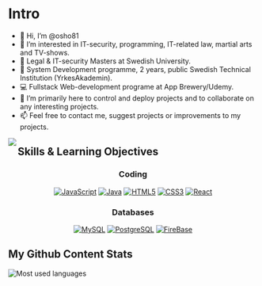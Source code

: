 # Intro 
- 👋 Hi, I’m @osho81
- 👀 I’m interested in IT-security, programming, IT-related law, martial arts and TV-shows. 
- 📁 Legal & IT-security Masters at Swedish University.
- 💾 System Development programme, 2 years, public Swedish Technical Institution (YrkesAkademin). 
- 💻 Fullstack Web-development programe at App Brewery/Udemy. 
- 💞️ I’m primarily here to control and deploy projects and to collaborate on any interesting projects. 
- 📫 Feel free to contact me, suggest projects or improvements to my projects.  


<img align="left" src="https://github-readme-stats.vercel.app/api/?username=osho81&show_icons=true&hide_border=true&theme=blue-green" />

## Skills & Learning Objectives
<div align="center">
  
<h3>Coding</h3>
  
[![JavaScript](https://img.shields.io/badge/-JavaScript-F7DF1E?style=flat&logo=JavaScript&logoColor=black)](https://jessicafarias.github.io/)
[![Java](https://img.shields.io/badge/-Java-007396?style=plastic&logo=Java&logoColor=white)](https://jessicafarias.github.io/)
[![HTML5](https://img.shields.io/badge/-HTML5-E34F26?style=plastic&logo=HTML5&logoColor=white)](https://jessicafarias.github.io/)
[![CSS3](https://img.shields.io/badge/-CSS3-1572B6?style=plastic&logo=CSS3&logoColor=white)](https://jessicafarias.github.io/)
[![React](https://img.shields.io/badge/-REACT-61DAFB?style=plastic&logo=React&logoColor=white)](https://reactjs.org/)

<h3>Databases</h3>

[![MySQL](https://img.shields.io/badge/-MySQL-003B57?style=for-the-badge&logo=MySQL&logoColor=white)](https://jessicafarias.github.io/)
[![PostgreSQL](https://img.shields.io/badge/-PostgreSQL-336791?style=for-the-badge&logo=PostgreSQL&logoColor=white)](https://jessicafarias.github.io/)
[![FireBase](https://img.shields.io/badge/-Firebase-FFCA28?style=for-the-badge&logo=Firebase&logoColor=black)](https://jessicafarias.github.io/)
</div>

## My Github Content Stats
![Most used languages](https://github-readme-stats.vercel.app/api/top-langs/?username=osho81)
